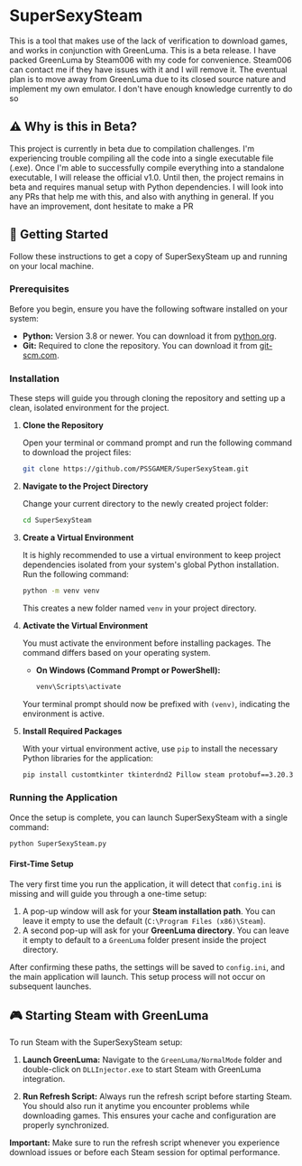 # SuperSexySteam

This is a tool that makes use of the lack of verification to download games, and works in conjunction with GreenLuma. This is a beta release. I have packed GreenLuma by Steam006 with my code for convenience. Steam006 can contact me if they have issues with it and I will remove it. The eventual plan is to move away from GreenLuma due to its closed source nature and implement my own emulator. I don't have enough knowledge currently to do so

## ⚠️ Why is this in Beta?

This project is currently in beta due to compilation challenges. I'm experiencing trouble compiling all the code into a single executable file (.exe). Once I'm able to successfully compile everything into a standalone executable, I will release the official v1.0. Until then, the project remains in beta and requires manual setup with Python dependencies. I will look into any PRs that help me with this, and also with anything in general. If you have an improvement, dont hesitate to make a PR

## 🚀 Getting Started

Follow these instructions to get a copy of SuperSexySteam up and running on your local machine.

### Prerequisites

Before you begin, ensure you have the following software installed on your system:

*   **Python:** Version 3.8 or newer. You can download it from [python.org](https://www.python.org/downloads/).
*   **Git:** Required to clone the repository. You can download it from [git-scm.com](https://git-scm.com/downloads).

### Installation

These steps will guide you through cloning the repository and setting up a clean, isolated environment for the project.

1.  **Clone the Repository**

    Open your terminal or command prompt and run the following command to download the project files:
    ```sh
    git clone https://github.com/PSSGAMER/SuperSexySteam.git
    ```

2.  **Navigate to the Project Directory**

    Change your current directory to the newly created project folder:
    ```sh
    cd SuperSexySteam
    ```

3.  **Create a Virtual Environment**

    It is highly recommended to use a virtual environment to keep project dependencies isolated from your system's global Python installation. Run the following command:
    ```sh
    python -m venv venv
    ```
    This creates a new folder named `venv` in your project directory.

4.  **Activate the Virtual Environment**

    You must activate the environment before installing packages. The command differs based on your operating system.

    *   **On Windows (Command Prompt or PowerShell):**
        ```sh
        venv\Scripts\activate
        ```

    Your terminal prompt should now be prefixed with `(venv)`, indicating the environment is active.

5.  **Install Required Packages**

    With your virtual environment active, use `pip` to install the necessary Python libraries for the application:
    ```sh
    pip install customtkinter tkinterdnd2 Pillow steam protobuf==3.20.3 gevent-eventemitter
    ```

### Running the Application

Once the setup is complete, you can launch SuperSexySteam with a single command:

```sh
python SuperSexySteam.py
```

#### First-Time Setup

The very first time you run the application, it will detect that `config.ini` is missing and will guide you through a one-time setup:

1.  A pop-up window will ask for your **Steam installation path**. You can leave it empty to use the default (`C:\Program Files (x86)\Steam`).
2.  A second pop-up will ask for your **GreenLuma directory**. You can leave it empty to default to a `GreenLuma` folder present inside the project directory.

After confirming these paths, the settings will be saved to `config.ini`, and the main application will launch. This setup process will not occur on subsequent launches.

## 🎮 Starting Steam with GreenLuma

To run Steam with the SuperSexySteam setup:

1.  **Launch GreenLuma:** Navigate to the `GreenLuma/NormalMode` folder and double-click on `DLLInjector.exe` to start Steam with GreenLuma integration.

2.  **Run Refresh Script:** Always run the refresh script before starting Steam. You should also run it anytime you encounter problems while downloading games. This ensures your cache and configuration are properly synchronized.

**Important:** Make sure to run the refresh script whenever you experience download issues or before each Steam session for optimal performance.
